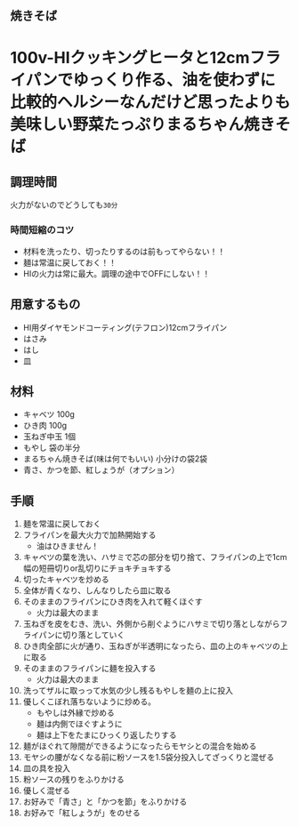 ## 焼きそば
# 100v-HIクッキングヒータと12cmフライパンでゆっくり作る、油を使わずに比較的ヘルシーなんだけど思ったよりも美味しい野菜たっぷりまるちゃん焼きそば
## 調理時間
火力がないのでどうしても`30分`
### 時間短縮のコツ
+ 材料を洗ったり、切ったりするのは前もってやらない！！
+ 麺は常温に戻しておく！！
+ HIの火力は常に最大。調理の途中でOFFにしない！！

## 用意するもの
+ HI用ダイヤモンドコーティング(テフロン)12cmフライパン
+ はさみ
+ はし
+ 皿

## 材料
+ キャベツ 100g
+ ひき肉 100g
+ 玉ねぎ中玉 1個
+ もやし 袋の半分
+ まるちゃん焼きそば(味は何でもいい) 小分けの袋2袋
+ 青さ、かつを節、紅しょうが（オプション）

## 手順
1. 麺を常温に戻しておく
1. フライパンを最大火力で加熱開始する
	+ 油はひきません！
1. キャベツの葉を洗い、ハサミで芯の部分を切り捨て、フライパンの上で1cm幅の短冊切りor乱切りにチョキチョキする
1. 切ったキャベツを炒める
1. 全体が青くなり、しんなりしたら皿に取る
1. そのままのフライパンにひき肉を入れて軽くほぐす
	+ 火力は最大のまま
1. 玉ねぎを皮をむき、洗い、外側から削ぐようにハサミで切り落としながらフライパンに切り落としていく
1. ひき肉全部に火が通り、玉ねぎが半透明になったら、皿の上のキャベツの上に取る
1. そのままのフライパンに麺を投入する
	+ 火力は最大のまま
1. 洗ってザルに取っって水気の少し残るもやしを麺の上に投入
1. 優しくこぼれ落ちないように炒める。
	+ もやしは外縁で炒める
	+ 麺は内側でほぐすように
	+ 麺は上下をたまにひっくり返したりする
1. 麺がほぐれて隙間ができるようになったらモヤシとの混合を始める
1. モヤシの腰がなくなる前に粉ソースを1.5袋分投入してざっくりと混ぜる
1. 皿の具を投入
1. 粉ソースの残りをふりかける
1. 優しく混ぜる
1. お好みで「青さ」と「かつを節」をふりかける
1. お好みで「紅しょうが」をのせる
   
